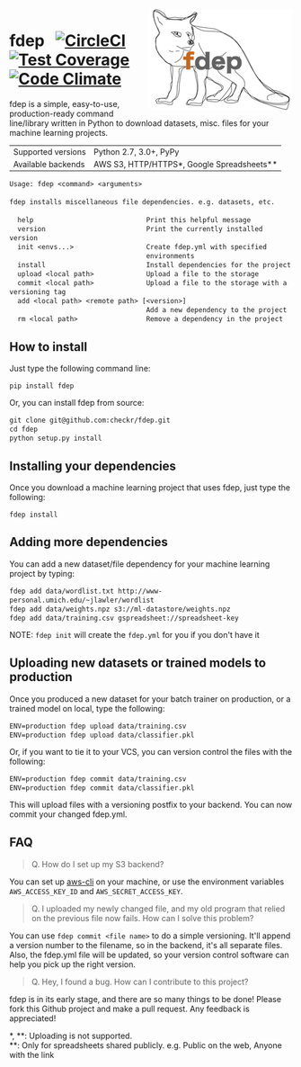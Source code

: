 <img src="https://github.com/checkr/fdep/raw/master/misc/fdep.png" align="right" />

<h1>
  fdep
  &nbsp;
  <a href="https://circleci.com/gh/checkr/fdep/tree/master">
    <img src="https://circleci.com/gh/checkr/fdep/tree/master.svg?style=shield&circle-token=290f477815cb38bc3b464699362e6cae6880823f" alt="CircleCI">
  </a>
  <a href="https://codeclimate.com/repos/57f44216f08b620069002513/coverage">
    <img src="https://codeclimate.com/repos/57f44216f08b620069002513/badges/c7be057ea63371be9b4d/coverage.svg" alt="Test Coverage">
  </a>
  <a href="https://codeclimate.com/repos/57f44216f08b620069002513/feed">
    <img src="https://codeclimate.com/repos/57f44216f08b620069002513/badges/c7be057ea63371be9b4d/gpa.svg" alt="Code Climate">
  </a>
</h1>

fdep is a simple, easy-to-use, production-ready command line/library written in Python to download datasets, misc. files for your machine learning projects.

<table>
  <tr>
    <td>Supported versions</td>
    <td>Python 2.7, 3.0+, PyPy</td>
  </tr>
  <tr>
    <td>Available backends</td>
    <td>AWS S3, HTTP/HTTPS*, Google Spreadsheets**</td>
  </tr>
</table>

```
Usage: fdep <command> <arguments>

fdep installs miscellaneous file dependencies. e.g. datasets, etc.

  help                            Print this helpful message
  version                         Print the currently installed version
  init <envs...>                  Create fdep.yml with specified
                                  environments
  install                         Install dependencies for the project
  upload <local path>             Upload a file to the storage
  commit <local path>             Upload a file to the storage with a versioning tag
  add <local path> <remote path> [<version>]
                                  Add a new dependency to the project
  rm <local path>                 Remove a dependency in the project
```

## How to install

Just type the following command line:

```
pip install fdep
```

Or, you can install fdep from source:

```
git clone git@github.com:checkr/fdep.git
cd fdep
python setup.py install
```

## Installing your dependencies

Once you download a machine learning project that uses fdep, just type the following:

```
fdep install
```

## Adding more dependencies

You can add a new dataset/file dependency for your machine learning project by typing:

```
fdep add data/wordlist.txt http://www-personal.umich.edu/~jlawler/wordlist
fdep add data/weights.npz s3://ml-datastore/weights.npz
fdep add data/training.csv gspreadsheet://spreadsheet-key
```

NOTE: `fdep init` will create the `fdep.yml` for you if you don't have it


## Uploading new datasets or trained models to production

Once you produced a new dataset for your batch trainer on production, or a trained model on local, type the following:

```
ENV=production fdep upload data/training.csv
ENV=production fdep upload data/classifier.pkl
```

Or, if you want to tie it to your VCS, you can version control the files with the following:

```
ENV=production fdep commit data/training.csv
ENV=production fdep commit data/classifier.pkl
```

This will upload files with a versioning postfix to your backend. You can now commit your changed fdep.yml.


## FAQ

> Q. How do I set up my S3 backend?

You can set up [aws-cli](https://aws.amazon.com/cli/) on your machine, or use the environment variables `AWS_ACCESS_KEY_ID` and `AWS_SECRET_ACCESS_KEY`.

> Q. I uploaded my newly changed file, and my old program that relied on the previous file now fails. How can I solve this problem?

You can use `fdep commit <file name>` to do a simple versioning. It'll append a version number to the filename, so in the backend, it's all separate files. Also, the fdep.yml file will be updated, so your version control software can help you pick up the right version.

> Q. Hey, I found a bug. How can I contribute to this project?

fdep is in its early stage, and there are so many things to be done! Please fork this Github project and make a pull request. Any feedback is appreciated!


<div>
    *, **: Uploading is not supported.<br />
    **: Only for spreadsheets shared publicly. e.g. Public on the web, Anyone with the link
</div>
